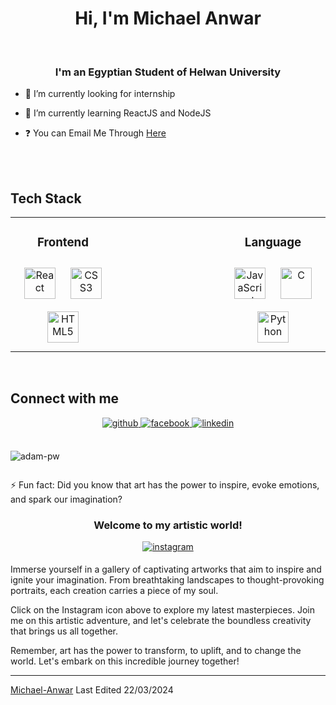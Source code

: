 # <div align="center">Hi, I'm Michael Anwar</div>

<br>

### <div align="center">I'm an Egyptian Student of Helwan University</div>

- 🔭 I’m currently looking for internship

- 🌱 I’m currently learning ReactJS and NodeJS

- ❓ You can Email Me Through [Here](mailto:mikelhfzy@gmail.com)

<br/>

<br/>

## Tech Stack

<table align="center">
<tr><td align="top" width="33%">

<h3 align="center">Frontend </h3>
<div align="center">  
<a href="https://reactjs.org/" target="_blank"><img style="margin: 10px" src="https://profilinator.rishav.dev/skills-assets/react-original-wordmark.svg" alt="React" height="50" /></a>   
<a href="https://www.w3schools.com/css/" target="_blank"><img style="margin: 10px" src="https://profilinator.rishav.dev/skills-assets/css3-original-wordmark.svg" alt="CSS3" height="50" /></a>  
<a href="https://en.wikipedia.org/wiki/HTML5" target="_blank"><img style="margin: 10px" src="https://profilinator.rishav.dev/skills-assets/html5-original-wordmark.svg" alt="HTML5" height="50" /></a>  
</div>

</td><td valign="top" width="33%">

</td><td valign="top" width="33%">

<h3 align="center">Language </h3>
<div align="center">  
<a href="https://www.javascript.com/" target="_blank"><img style="margin: 10px" src="https://profilinator.rishav.dev/skills-assets/javascript-original.svg" alt="JavaScript" height="50" /></a>   
<a href="https://www.cprogramming.com/." target="_blank"><img style="margin: 10px" src="https://profilinator.rishav.dev/skills-assets/c-original.svg" alt="C" height="50" /></a> 
<a href="https://www.python.org/" target="_blank"><img style="margin: 10px" src="https://profilinator.rishav.dev/skills-assets/python-original.svg" alt="Python" height="50" /></a>  
</div>

</td></tr></table>

<br/>

## Connect with me

<div align="center">
<a href="https://github.com/mikget66" target="_blank">
<img src=https://img.shields.io/badge/github-%2324292e.svg?&style=for-the-badge&logo=github&logoColor=white alt=github style="margin-bottom: 5px;" />
</a>
<a href="https://www.facebook.com/profile.php?id=100023482831143" target="_blank">
<img src=https://img.shields.io/badge/facebook-%232E87FB.svg?&style=for-the-badge&logo=facebook&logoColor=white alt=facebook style="margin-bottom: 5px;" />
</a>  
<a href="https://www.linkedin.com/in/michael-anwer-071489283/" target="_blank">
<img src=https://img.shields.io/badge/linkedin-%231E77B5.svg?&style=for-the-badge&logo=linkedin&logoColor=white alt=linkedin style="margin-bottom: 5px;" />
</a>
</div>  
<br/>
<div align="center" style="display:inline-block;flex-wrap:nowrap";>

<img
src="https://github-readme-stats.vercel.app/api/top-langs?username=mikget66&exclude_repo=PPL_A_2022_10,PBP_Mini_Project&show_icons=true&locale=en&bg_color=0d1117&text_color=ffffff&layout=compact"
alt="adam-pw"
bg_color=#808080/>

</div>

<br/>


⚡ Fun fact: Did you know that art has the power to inspire, evoke emotions, and spark our imagination?

### <div align="center">Welcome to my artistic world!</div>

<div align="center">
<a href="https://www.instagram.com/michael_anwar22/?hl=en" target="_blank">
<img src=https://upload.wikimedia.org/wikipedia/commons/e/e7/Instagram_logo_2016.svg alt=instagram style="margin-bottom: 5px;" />
</a>
</div> 

Immerse yourself in a gallery of captivating artworks that aim to inspire and ignite your imagination. From breathtaking landscapes to thought-provoking portraits, each creation carries a piece of my soul.

Click on the Instagram icon above to explore my latest masterpieces. Join me on this artistic adventure, and let's celebrate the boundless creativity that brings us all together.

Remember, art has the power to transform, to uplift, and to change the world. Let's embark on this incredible journey together!

---

[Michael-Anwar](https://github.com/mikget66)
Last Edited 22/03/2024
